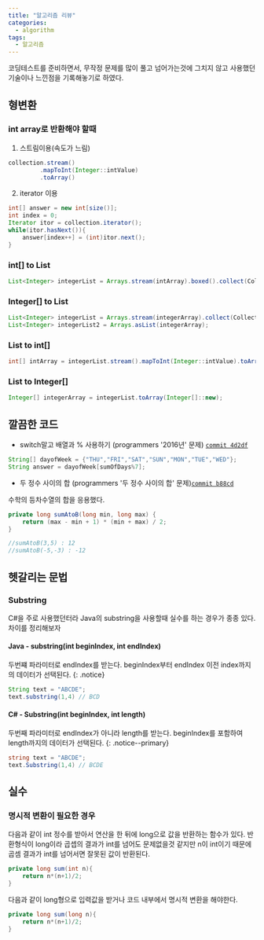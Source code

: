 ```yaml
---
title: "알고리즘 리뷰"
categories:
  - algorithm
tags:
  - 알고리즘
---
```


코딩테스트를 준비하면서, 무작정 문제를 많이 풀고 넘어가는것에 그치지 않고 사용했던 기술이나 느낀점을 기록해놓기로 하였다.


## 형변환

### int array로 반환해야 할때

1. 스트림이용(속도가 느림)

```java
collection.stream()
         .mapToInt(Integer::intValue)
         .toArray()
```


2. iterator 이용

```java
int[] answer = new int[size()];
int index = 0;
Iterator itor = collection.iterator();
while(itor.hasNext()){
    answer[index++] = (int)itor.next();
}
```

### int[] to List<Integer>

```java
List<Integer> integerList = Arrays.stream(intArray).boxed().collect(Collectors.toList());
```

### Integer[] to List<Integer>

```java
List<Integer> integerList = Arrays.stream(integerArray).collect(Collectors.toList());
List<Integer> integerList2 = Arrays.asList(integerArray);
```

### List<Integer> to int[]

```java
int[] intArray = integerList.stream().mapToInt(Integer::intValue).toArray();
```

### List<Integer> to Integer[]

```java
Integer[] integerArray = integerList.toArray(Integer[]::new);
```


## 깔끔한 코드

* switch말고 배열과 % 사용하기 (programmers '2016년' 문제) [`commit 4d2df`](https://github.com/maenguin/Algorithm/commit/4d2dfd3ccb792f3af604602d4d1b62a6af8b25d4)

```java
String[] dayofWeek = {"THU","FRI","SAT","SUN","MON","TUE","WED"};
String answer = dayofWeek[sumOfDays%7];
```

* 두 정수 사이의 합 (programmers '두 정수 사이의 합' 문제)[`commit b88cd`](https://github.com/maenguin/Algorithm/commit/b88cd1c2e14f595610e540c6f8d77a6c80501796)

수학의 등차수열의 합을 응용했다. 
```java
private long sumAtoB(long min, long max) {
    return (max - min + 1) * (min + max) / 2;
}

//sumAtoB(3,5) : 12
//sumAtoB(-5,-3) : -12
```

## 헷갈리는 문법

### Substring
C#을 주로 사용했던터라 Java의 substring을 사용할때 실수를 하는 경우가 종종 있다.
차이를 정리해보자

#### Java - substring(int beginIndex, int endIndex)
두번쨰 파라미터로 endIndex를 받는다. beginIndex부터 endIndex 이전 index까지의 데이터가 선택된다. 
{: .notice}

```java
String text = "ABCDE";
text.substring(1,4) // BCD
```
#### C# - Substring(int beginIndex, int length)
두번째 파라미터로 endIndex가 아니라 length를 받는다. beginIndex를 포함하여 length까지의 데이터가 선택된다.
{: .notice--primary}

```c#
string text = "ABCDE";
text.Substring(1,4) // BCDE
```

## 실수

### 명시적 변환이 필요한 경우
다음과 같이 int 정수를 받아서 연산을 한 뒤에 long으로 값을 반환하는 함수가 있다.
반환형식이 long이라 곱셉의 결과가 int를 넘어도 문제없을것 같지만 n이 int이기 때문에 곱셈 결과가 int를 넘어서면 잘못된 값이 반환된다.
```java
private long sum(int n){
    return n*(n+1)/2;
}
```
다음과 같이 long형으로 입력값을 받거나 코드 내부에서 명시적 변환을 해야한다.
```java
private long sum(long n){
    return n*(n+1)/2;
}
```







